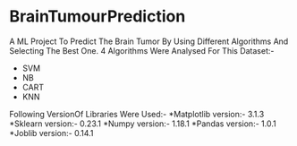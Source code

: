 # BrainTumourPrediction
A ML Project To Predict The Brain Tumor By Using Different Algorithms And Selecting The Best One.
4 Algorithms Were Analysed For This Dataset:-
* SVM
* NB
* CART
* KNN


Following VersionOf Libraries Were Used:-
*Matplotlib version:- 3.1.3
*Sklearn version:- 0.23.1
*Numpy version:- 1.18.1
*Pandas version:- 1.0.1
*Joblib version:- 0.14.1
